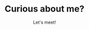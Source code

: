 ---
title: Curious about me?
subtitle: Let's meet!
intro: Do you have a job for me, a question or do you just want to meet with me to talk about front-end development? I'm always up for meeting up for coffee (as long as you don't mind me having tea)!

expandedTitle: Contact me

adresLabel: address
kvkLabel: Dutch chamber of commerce (KvK)
btwLabel: Dutch VAT number
bankLabel: Bank

callbackLabel: Would you like me to call you?
callback: Fill in the form below and I will call you. You can also reach  me by sending me a text message or a DM on social media. 

contactLabel: Contact information
emailLabel: E-mail
wetransferLabel: Large files?
wetransfer: Send me your large files through WeTransfer!
wetransfermessage: Please%20contact%20me%20for%20questions%20through%20...%20My%20name%20is%20...

phoneLabel: Phone
socialLabel: Social media
socialA11yLabel: My

by: by

published: true
visible: false
---